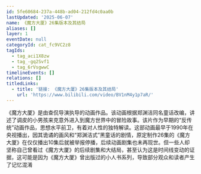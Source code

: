```yaml
---
id: 5fe60684-237a-448b-ad04-212fd4c0aa0b
lastUpdated: '2025-06-07'
name: 《魔方大厦》26集版本及其结局
aliases: []
layer: 1
eventDate: null
categoryId: cat_fc9VC2z8
tagIds:
  - tag_aci1X8zw
  - tag_-gq2Svf1
  - tag_6rVsgwwC
timelineEvents: []
relations: []
titledLinks:
  - title: '链接: 《魔方大厦》26集版本及其结局'
    url: 'https://www.bilibili.com/video/BV1nM4y1p7aR/'
---
```

《魔方大厦》是由查侃导演执导的动画作品。该动画根据郑渊洁同名童话改编，讲述了调皮的小男孩来克意外进入到魔方世界中的冒险故事。该片作为早期的“反传统”动画作品，思想水平前卫，有着对人性的独特解读。这部动画最早于1990年在央视播出，因其诡谲的画风和“郑渊洁式”黑童话的剧情，原定制作26集的《魔方大厦》在仅仅播出10集后就被举报停播，后续动画剧集也未再现世。但一些人却坚称自己曾看过《魔方大厦》的后续剧集和大结局，甚至认为这是时间线变动的证据，这可能是因为《魔方大厦》曾出版过的小人书系列，导致部分观众和读者产生了记忆混淆
